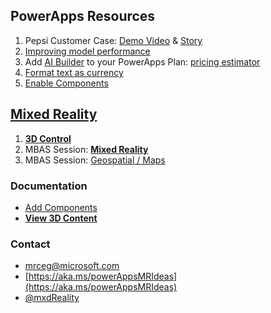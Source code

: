 ## PowerApps Resources

1. Pepsi Customer Case: [Demo Video](https://youtu.be/IA8aRy_WM4s) & [Story](https://customers.microsoft.com/en-au/story/gj-pepsi-consumer-goods-powerapps)
2. [Improving model performance](https://docs.microsoft.com/en-us/ai-builder/collect-images)
3. Add [AI Builder](https://powerapps.microsoft.com/en-us/ai-builder/) to your PowerApps Plan: [pricing estimator](https://powerapps.microsoft.com/en-us/ai-builder-calculator/)
4. [Format text as currency](https://powerusers.microsoft.com/t5/Building-Power-Apps/How-do-I-format-a-field-to-look-like-currency/m-p/333252?lightbox-message-images-127014=28693i34D470A228DD3DC6#M95738)
5. [Enable Components](https://docs.microsoft.com/en-us/powerapps/developer/component-framework/component-framework-for-canvas-apps#enable-power-apps-component-framework-feature)

## [Mixed Reality](https://powerapps.microsoft.com/en-us/blog/introducing-mixed-reality-in-power-apps/)
1. **[3D Control](https://www.youtube.com/watch?v=mumeUoaE21k)**
2. MBAS Session: **[Mixed Reality](https://mymbas.microsoft.com/sessions/7b527160-9bbe-4f27-8972-c00d3f73e44f?source=sessions)**
3. MBAS Session: [Geospatial / Maps](https://mymbas.microsoft.com/sessions/e2ee04fc-2233-4227-9474-e044fa0d8883?source=speakerdetail)
### Documentation 
* [Add Components](https://docs.microsoft.com/en-us/powerapps/maker/canvas-apps/mixed-reality-overview)
* **[View 3D Content](https://docs.microsoft.com/en-us/powerapps/maker/canvas-apps/mixed-reality-component-view-3d)**
### Contact 
* [mrceg@microsoft.com](mailto:mrceg@microsoft.com)
* [https://aka.ms/powerAppsMRIdeas](https://aka.ms/powerAppsMRIdeas)
* [@mxdReality](https://twitter.com/mxdReality)
